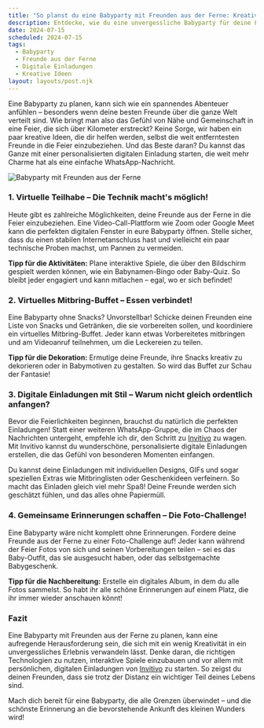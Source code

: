 ```yaml
---
title: "So planst du eine Babyparty mit Freunden aus der Ferne: Kreative Ideen und digitale Einladungen"
description: Entdecke, wie du eine unvergessliche Babyparty für deine Fernfreunde gestalten kannst, inklusive origineller Aktivitäten und personalisierter digitaler Einladungen.
date: 2024-07-15
scheduled: 2024-07-15
tags:
  - Babyparty
  - Freunde aus der Ferne
  - Digitale Einladungen
  - Kreative Ideen
layout: layouts/post.njk
---
```


Eine Babyparty zu planen, kann sich wie ein spannendes Abenteuer anfühlen – besonders wenn deine besten Freunde über die ganze Welt verteilt sind. Wie bringt man also das Gefühl von Nähe und Gemeinschaft in eine Feier, die sich über Kilometer erstreckt? Keine Sorge, wir haben ein paar kreative Ideen, die dir helfen werden, selbst die weit entferntesten Freunde in die Feier einzubeziehen. Und das Beste daran? Du kannst das Ganze mit einer personalisierten digitalen Einladung starten, die weit mehr Charme hat als eine einfache WhatsApp-Nachricht.

![Babyparty mit Freunden aus der Ferne](/img/babyparty-remote.webp)

### 1. **Virtuelle Teilhabe – Die Technik macht's möglich!**

Heute gibt es zahlreiche Möglichkeiten, deine Freunde aus der Ferne in die Feier einzubeziehen. Eine Video-Call-Plattform wie Zoom oder Google Meet kann die perfekten digitalen Fenster in eure Babyparty öffnen. Stelle sicher, dass du einen stabilen Internetanschluss hast und vielleicht ein paar technische Proben machst, um Pannen zu vermeiden. 

**Tipp für die Aktivitäten:** Plane interaktive Spiele, die über den Bildschirm gespielt werden können, wie ein Babynamen-Bingo oder Baby-Quiz. So bleibt jeder engagiert und kann mitlachen – egal, wo er sich befindet!

### 2. **Virtuelles Mitbring-Buffet – Essen verbindet!**

Eine Babyparty ohne Snacks? Unvorstellbar! Schicke deinen Freunden eine Liste von Snacks und Getränken, die sie vorbereiten sollen, und koordiniere ein virtuelles Mitbring-Buffet. Jeder kann etwas Vorbereitetes mitbringen und am Videoanruf teilnehmen, um die Leckereien zu teilen. 

**Tipp für die Dekoration:** Ermutige deine Freunde, ihre Snacks kreativ zu dekorieren oder in Babymotiven zu gestalten. So wird das Buffet zur Schau der Fantasie!

### 3. **Digitale Einladungen mit Stil – Warum nicht gleich ordentlich anfangen?**

Bevor die Feierlichkeiten beginnen, brauchst du natürlich die perfekten Einladungen! Statt einer weiteren WhatsApp-Gruppe, die im Chaos der Nachrichten untergeht, empfehle ich dir, den Schritt zu [Invitivo](https://invitivo.com) zu wagen. Mit Invitivo kannst du wunderschöne, personalisierte digitale Einladungen erstellen, die das Gefühl von besonderen Momenten einfangen. 

Du kannst deine Einladungen mit individuellen Designs, GIFs und sogar speziellen Extras wie Mitbringlisten oder Geschenkideen verfeinern. So macht das Einladen gleich viel mehr Spaß! Deine Freunde werden sich geschätzt fühlen, und das alles ohne Papiermüll.

### 4. **Gemeinsame Erinnerungen schaffen – Die Foto-Challenge!**

Eine Babyparty wäre nicht komplett ohne Erinnerungen. Fordere deine Freunde aus der Ferne zu einer Foto-Challenge auf! Jeder kann während der Feier Fotos von sich und seinen Vorbereitungen teilen – sei es das Baby-Outfit, das sie ausgesucht haben, oder das selbstgemachte Babygeschenk. 

**Tipp für die Nachbereitung:** Erstelle ein digitales Album, in dem du alle Fotos sammelst. So habt ihr alle schöne Erinnerungen auf einem Platz, die ihr immer wieder anschauen könnt!

### **Fazit**

Eine Babyparty mit Freunden aus der Ferne zu planen, kann eine aufregende Herausforderung sein, die sich mit ein wenig Kreativität in ein unvergessliches Erlebnis verwandeln lässt. Denke daran, die richtigen Technologien zu nutzen, interaktive Spiele einzubauen und vor allem mit persönlichen, digitalen Einladungen von [Invitivo](https://invitivo.com) zu starten. So zeigst du deinen Freunden, dass sie trotz der Distanz ein wichtiger Teil deines Lebens sind. 

Mach dich bereit für eine Babyparty, die alle Grenzen überwindet – und die schönste Erinnerung an die bevorstehende Ankunft des kleinen Wunders wird!
